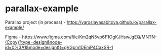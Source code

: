 # parallax-example

Parallax project (in process) - https://yaroslavasabitova.github.io/parallax-example/

Figma - https://www.figma.com/file/Km2qN5vp6F1OgKJHswJgEQ/MNTN-(Copy)?type=design&node-id=0%3A1&mode=design&t=gVGpm1DEmP4CaxSR-1
